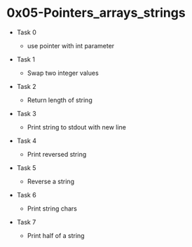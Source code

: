 # 0x05-Pointers_arrays_strings
- Task 0
	- use pointer with int parameter

- Task 1
	- Swap two integer values

- Task 2
	- Return length of string

- Task 3
	- Print string to stdout with new line

- Task 4
	- Print reversed string

- Task 5
	- Reverse a string

- Task 6
	- Print string chars

- Task 7
	- Print half of a string
